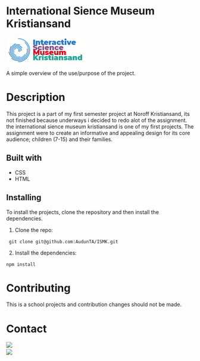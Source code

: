 # International Sience Museum Kristiansand 

![The ISMK Logo](https://github.com/AudunTA/ISMK/blob/master/images/logo.png "Logo")

A simple overview of the use/purpose of the project.

# Description
This project is a part of my first semester project at Noroff Kristiansand, its not finished because underways i decided to redo alot of the assignment.
the international sience museum kristiansand is one of my first projects. The assignment were to create an informative and appealing design for its core audience; children (7-15)
and their families.

## Built with

* CSS
* HTML



## Installing

To install the projects, clone the repository and then install the dependencies.

1. Clone the repo:
 ```
  git clone git@github.com:AudunTA/ISMK.git
 ```
2. Install the dependencies:
```
npm install
```

# Contributing
This is a school projects and contribution changes should not be made.


# Contact

[![](https://img.shields.io/badge/GitHub-100000?style=for-the-badge&logo=github&logoColor=white)](https://github.com/AudunTA) <br />
[![](https://img.shields.io/badge/LinkedIn-0077B5?style=for-the-badge&logo=linkedin&logoColor=white)](https://www.linkedin.com/in/audun-thompson-anderssen-79b3b3222/)



